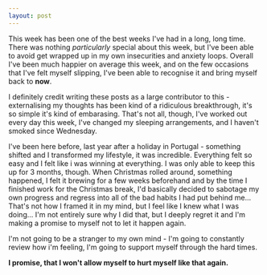 ```yaml
---
layout: post
---
```

This week has been one of the best weeks I've had in a long, long time. There was nothing *particularly* special about this week, but I've been able to avoid get wrapped up in my own insecurities and anxiety loops. Overall I've been much happier on average this week, and on the few occasions that I've felt myself slipping, I've been able to recognise it and bring myself back to **now**.

I definitely credit writing these posts as a large contributor to this - externalising my thoughts has been kind of a ridiculous breakthrough, it's so simple it's kind of embarasing. That's not all, though, I've worked out every day this week, I've changed my sleeping arrangements, and I haven't smoked since Wednesday. 

I've been here before, last year after a holiday in Portugal - something shifted and I transformed my lifestyle, it was incredible. Everything felt so easy and I felt like i was winning at everything. I was only able to keep this up for 3 months, though. When Christmas rolled around, something happened, I felt it brewing for a few weeks beforehand and by the time I finished work for the Christmas break, I'd basically decided to sabotage my own progress and regress into all of the bad habits I had put behind me... That's not how I framed it in my mind, but I feel like I knew what I was doing... I'm not entirely sure why I did that, but I deeply regret it and I'm making a promise to myself not to let it happen again.

I'm not going to be a stranger to my own mind - I'm going to constantly review how i'm feeling, I'm going to support myself through the hard times. 

**I promise, that I won't allow myself to hurt myself like that again.**
